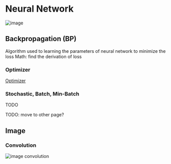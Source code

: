 # Neural Network
![image](/img/neural.png)
## Backpropagation (BP)
Algorithm used to learning the parameters of neural network to minimize the loss
Math: find the derivation of loss
### Optimizer
[Optimizer](optimizer.md)

### Stochastic, Batch, Min-Batch
TODO

TODO: move to other page?
## Image
### Convolution
![image convolution](/img/image_convolution.png)

